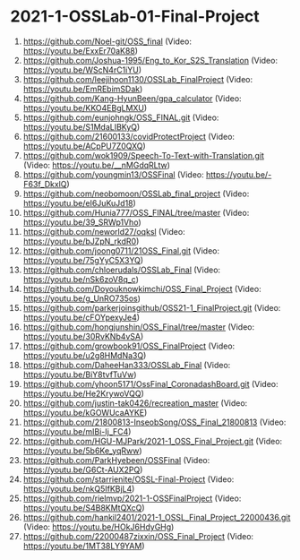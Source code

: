 # 2021-1-OSSLab-01-Final-Project

1.	https://github.com/Noel-git/OSS_final	(Video: https://youtu.be/ExxEr70aK88)
2.	https://github.com/Joshua-1995/Eng_to_Kor_S2S_Translation	(Video: https://youtu.be/WScN4rC1iYU)
3.	https://github.com/leejihoon1130/OSSLab_FinalProject	(Video: https://youtu.be/EmREbimSDak)
4.	https://github.com/Kang-HyunBeen/gpa_calculator	(Video: https://youtu.be/KKO4EBgLMXU)
5.	https://github.com/eunjohngk/OSS_FINAL.git	(Video: https://youtu.be/S1MdaLIBKyQ)
6.	https://github.com/21600133/covidProtectProject	(Video: https://youtu.be/ACpPU7Z0QXQ)
7.	https://github.com/wok1909/Speech-To-Text-with-Translation.git	(Video: https://youtu.be/__nMGdqRLtw)
8.	https://github.com/youngmin13/OSSFinal	(Video: https://youtu.be/-F63f_DkxlQ)
9.	https://github.com/neobomoon/OSSLab_final_project	(Video: https://youtu.be/eI6JuKuJd18)
10.	https://github.com/Hunia777/OSS_FINAL/tree/master	(Video: https://youtu.be/39_SRWp1Vho)
11.	https://github.com/neworld27/oqksl	(Video: https://youtu.be/bJZpN_rkdR0)
12.	https://github.com/joong0711/21OSS_Final.git	(Video: https://youtu.be/75gYyC5X3YQ)
13.	https://github.com/chloerudals/OSSLab_Final	(Video: https://youtu.be/nSk6zoV8q_c)
14.	https://github.com/Doyouknowkimchi/OSS_Final_Project	(Video: https://youtu.be/g_UnRO735os)
15.	https://github.com/parkerjoinsgithub/OSS21-1_FinalProject.git	(Video: https://youtu.be/cFOYpexyJe4)
16.	https://github.com/hongjunshin/OSS_Final/tree/master	(Video: https://youtu.be/30RvKNb4vSA)
17.	https://github.com/growbook91/OSS_FinalProject	(Video: https://youtu.be/u2g8HMdNa3Q)
18.	https://github.com/DaheeHan333/OSSLab_Final	(Video: https://youtu.be/BiY8tvfTuVw)
19.	https://github.com/yhoon5171/OssFinal_CoronadashBoard.git	(Video: https://youtu.be/He2KrywoVQQ)
20.	https://github.com/justin-tak0426/recreation_master	(Video: https://youtu.be/kGOWUcaAYKE)
21.	https://github.com/21800813-InseobSong/OSS_Final_21800813	(Video: https://youtu.be/mIBi-Ij_FC4)
22.	https://github.com/HGU-MJPark/2021-1_OSS_Final_Project.git	(Video: https://youtu.be/5b6Ke_yqRww)
23.	https://github.com/ParkHyebeen/OSSFinal	(Video: https://youtu.be/G6Ct-AUX2PQ)
24.	https://github.com/starrienite/OSSL-Final-Project	(Video: https://youtu.be/nkQ5IfKBjL4)
25.	https://github.com/rielmvp/2021-1-OSSFinalProject	(Video: https://youtu.be/S4B8KMtQXcQ)
26.	https://github.com/hankil2401/2021-1_OSSL_Final_Project_22000436.git	(Video: https://youtu.be/HOkJ6HdyGHg)
27.	https://github.com/22000487zixxin/OSS_Final_Project	(Video: https://youtu.be/1MT38LY9YAM)
